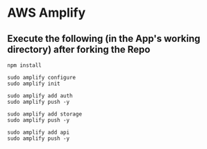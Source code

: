 # AWS Amplify

## Execute the following (in the App's working directory) after forking the Repo 
```
npm install

sudo amplify configure
sudo amplify init

sudo amplify add auth
sudo amplify push -y

sudo amplify add storage
sudo amplify push -y

sudo amplify add api
sudo amplify push -y
```
